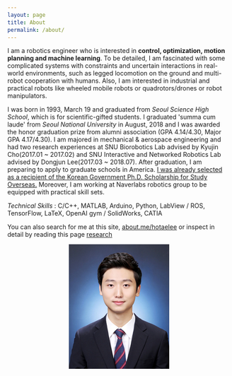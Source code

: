 ```yaml
---
layout: page
title: About
permalink: /about/
---
```

I am a robotics engineer who is interested in **control, optimization, motion planning and machine learning**. To be detailed, I am fascinated with some complicated systems with constraints and uncertain interactions in real-world environments, such as legged locomotion on the ground and multi-robot cooperation with humans. Also, I am interested in industrial and practical robots like wheeled mobile robots or quadrotors/drones or robot manipulators.

I was born in 1993, March 19 and graduated from _Seoul Science High School_, which is for scientific-gifted students.
I graduated 'summa cum laude' from _Seoul National University_ in August, 2018 and I was awarded the honor graduation prize from alumni association (GPA 4.14/4.30, Major GPA 4.17/4.30). I am majored in mechanical & aerospace engineering and had two research experiences at SNU Biorobotics Lab advised by Kyujin Cho(2017.01 ~ 2017.02) and SNU Interactive and Networked Robotics Lab advised by Dongjun Lee(2017.03 ~ 2018.07). After graduation, I am preparing to apply to graduate schools in America. <U>I was already selected as a recipient of the Korean Government Ph.D. Scholarship for Study Overseas.</U> Moreover, I am working at Naverlabs robotics group to be equipped with practical skill sets. 

*Technical Skills* : C/C++, MATLAB, Arduino, Python, LabView / ROS, TensorFlow, LaTeX, OpenAI gym / SolidWorks, CATIA


You can also search for me at this site, [about.me/hotaelee](http://about.me/hotaelee) or inspect in detail by reading this page [research](/publication)

<p align="center">
  <img src="/assets/hotae_profile.jpg">
</p>
